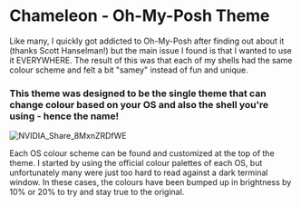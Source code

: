 # Chameleon - Oh-My-Posh Theme

Like many, I quickly got addicted to Oh-My-Posh after finding out about it (thanks Scott Hanselman!) but the main issue I found is that I wanted to use it EVERYWHERE. The result of this was that each of my shells had the same colour scheme and felt a bit "samey" instead of fun and unique.

### This theme was designed to be the single theme that can change colour based on your OS and also the shell you're using - hence the name!

![NVIDIA_Share_8MxnZRDfWE](https://user-images.githubusercontent.com/6842623/150661078-bbebd9bd-0a3d-470a-9354-6963e6882f48.png)

Each OS colour scheme can be found and customized at the top of the theme. I started by using the official colour palettes of each OS, but unfortunately many were just too hard to read against a dark terminal window. In these cases, the colours have been bumped up in brightness by 10% or 20% to try and stay true to the original.
